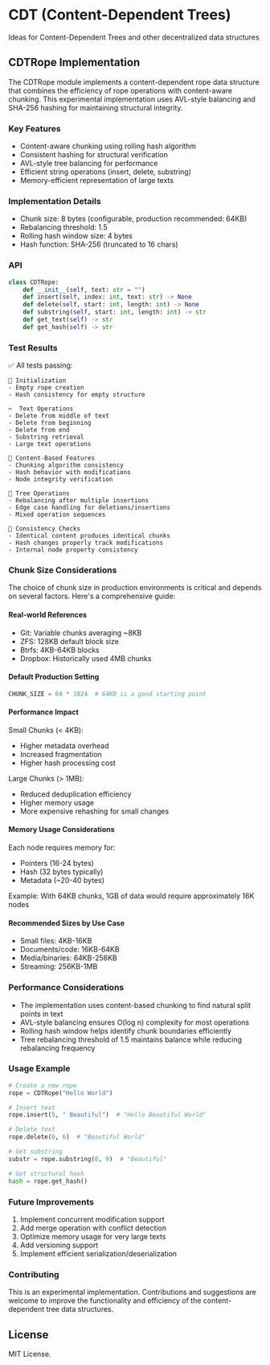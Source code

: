 # CDT (Content-Dependent Trees)

Ideas for Content-Dependent Trees and other decentralized data structures

## CDTRope Implementation

The CDTRope module implements a content-dependent rope data structure that combines the efficiency of rope operations with content-aware chunking. This experimental implementation uses AVL-style balancing and SHA-256 hashing for maintaining structural integrity.

### Key Features

- Content-aware chunking using rolling hash algorithm
- Consistent hashing for structural verification
- AVL-style tree balancing for performance
- Efficient string operations (insert, delete, substring)
- Memory-efficient representation of large texts

### Implementation Details

- Chunk size: 8 bytes (configurable, production recommended: 64KB)
- Rebalancing threshold: 1.5
- Rolling hash window size: 4 bytes
- Hash function: SHA-256 (truncated to 16 chars)

### API

```python
class CDTRope:
    def __init__(self, text: str = "")
    def insert(self, index: int, text: str) -> None
    def delete(self, start: int, length: int) -> None
    def substring(self, start: int, length: int) -> str
    def get_text(self) -> str
    def get_hash(self) -> str
```

### Test Results

✅ All tests passing:

```
🧬 Initialization
- Empty rope creation
- Hash consistency for empty structure

✂️  Text Operations
- Delete from middle of text
- Delete from beginning
- Delete from end
- Substring retrieval
- Large text operations

🧩 Content-Based Features
- Chunking algorithm consistency
- Hash behavior with modifications
- Node integrity verification

🌳 Tree Operations
- Rebalancing after multiple insertions
- Edge case handling for deletions/insertions
- Mixed operation sequences

🔄 Consistency Checks
- Identical content produces identical chunks
- Hash changes properly track modifications
- Internal node property consistency
```

### Chunk Size Considerations

The choice of chunk size in production environments is critical and depends on several factors. Here's a comprehensive guide:

#### Real-world References
- Git: Variable chunks averaging ~8KB
- ZFS: 128KB default block size
- Btrfs: 4KB-64KB blocks
- Dropbox: Historically used 4MB chunks

#### Default Production Setting
```python
CHUNK_SIZE = 64 * 1024  # 64KB is a good starting point
```

#### Performance Impact

Small Chunks (< 4KB):
- Higher metadata overhead
- Increased fragmentation
- Higher hash processing cost

Large Chunks (> 1MB):
- Reduced deduplication efficiency
- Higher memory usage
- More expensive rehashing for small changes

#### Memory Usage Considerations
Each node requires memory for:
- Pointers (16-24 bytes)
- Hash (32 bytes typically)
- Metadata (~20-40 bytes)

Example: With 64KB chunks, 1GB of data would require approximately 16K nodes

#### Recommended Sizes by Use Case
- Small files: 4KB-16KB
- Documents/code: 16KB-64KB
- Media/binaries: 64KB-256KB
- Streaming: 256KB-1MB

### Performance Considerations

- The implementation uses content-based chunking to find natural split points in text
- AVL-style balancing ensures O(log n) complexity for most operations
- Rolling hash window helps identify chunk boundaries efficiently
- Tree rebalancing threshold of 1.5 maintains balance while reducing rebalancing frequency

### Usage Example

```python
# Create a new rope
rope = CDTRope("Hello World")

# Insert text
rope.insert(5, " Beautiful")  # "Hello Beautiful World"

# Delete text
rope.delete(0, 6)  # "Beautiful World"

# Get substring
substr = rope.substring(0, 9)  # "Beautiful"

# Get structural hash
hash = rope.get_hash()
```

### Future Improvements

1. Implement concurrent modification support
2. Add merge operation with conflict detection
3. Optimize memory usage for very large texts
4. Add versioning support
5. Implement efficient serialization/deserialization

### Contributing

This is an experimental implementation. Contributions and suggestions are welcome to improve the functionality and efficiency of the content-dependent tree data structures.

## License

MIT License.
